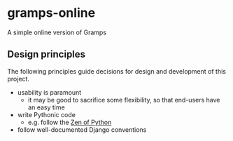 # gramps-online
A simple online version of Gramps

## Design principles
The following principles guide decisions for design and development of this project.

- usability is paramount
  - it may be good to sacrifice some flexibility, so that end-users have an easy time
- write Pythonic code
    - e.g. follow the [Zen of Python](https://www.python.org/dev/peps/pep-0020/)
- follow well-documented Django conventions